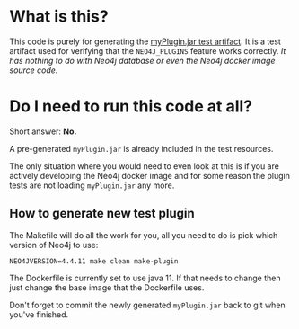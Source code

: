 # What is this?

This code is purely for generating the [myPlugin.jar test artifact](../src/test/resources/testplugin/myPlugin.jar).
It is a test artifact used for verifying that the `NEO4J_PLUGINS` feature works correctly. *It has nothing to do with Neo4j database or even the Neo4j docker image source code.*

# Do I need to run this code at all?

Short answer: **No.**

A pre-generated `myPlugin.jar` is already included in the test resources. 

The only situation where you would need to even look at this is if you are actively developing the Neo4j docker image and for some reason the plugin tests are not loading `myPlugin.jar` any more.


## How to generate new test plugin

The Makefile will do all the work for you, all you need to do is pick which version of Neo4j to use:

```shell
NEO4JVERSION=4.4.11 make clean make-plugin
```

The Dockerfile is currently set to use java 11. If that needs to change then just change the base image that the Dockerfile uses.

Don't forget to commit the newly generated `myPlugin.jar` back to git when you've finished.
